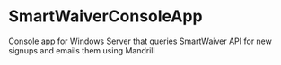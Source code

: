 # SmartWaiverConsoleApp
Console app for Windows Server that queries SmartWaiver API for new signups and emails them using Mandrill
